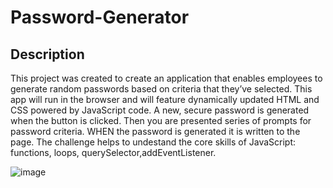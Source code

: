 # Password-Generator

## Description
This project was created to create an application that enables employees to generate random passwords based on criteria that they’ve selected.
This app will run in the browser and will feature dynamically updated HTML and CSS powered by JavaScript code. 
A new, secure password is generated when the button is clicked. Then you are presented series of prompts for password criteria. WHEN the password is generated it is written to the page.
The challenge helps to undestand the core skills of JavaScript: functions, loops, querySelector,addEventListener.

![image](https://github.com/PromiseTheCat/Password-Generator/assets/131662325/c4c2fb44-3f56-4fda-b3d5-36b7a587f0be)



